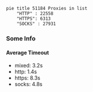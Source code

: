 
```mermaid
pie title 51184 Proxies in list
    "HTTP" : 22558
    "HTTPS": 6313
    "SOCKS" : 27931
```

### Some Info
#### Average Timeout

- mixed: 3.2s
- http: 1.4s
- https: 8.3s
- socks: 4.8s